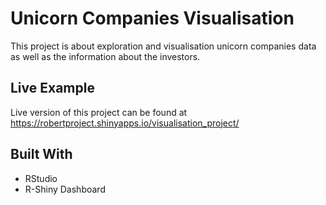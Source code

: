# Unicorn Companies Visualisation

This project is about exploration and visualisation unicorn companies data as well as the information about the investors.

## Live Example

Live version of this project can be found at https://robertproject.shinyapps.io/visualisation_project/

## Built With

* RStudio
* R-Shiny Dashboard

